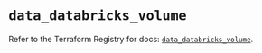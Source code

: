 # `data_databricks_volume`

Refer to the Terraform Registry for docs: [`data_databricks_volume`](https://registry.terraform.io/providers/databricks/databricks/1.79.0/docs/data-sources/volume).
